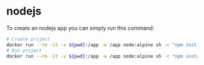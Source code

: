 # nodejs
To create an nodejs app you can simply run this command:
```sh
# Create project
docker run --rm -it -v ${pwd}:/app -w /app node:alpine sh -c "npm init -y && npm install express"
# Run project
docker run --rm -it -v ${pwd}:/app -w /app node:alpine sh -c "npm install express winston mysql2 knex"
```